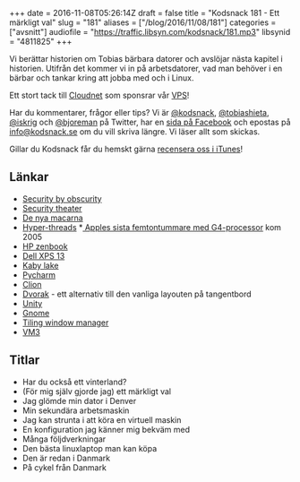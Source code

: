 +++
date = 2016-11-08T05:26:14Z
draft = false
title = "Kodsnack 181 - Ett märkligt val"
slug = "181"
aliases = ["/blog/2016/11/08/181"]
categories = ["avsnitt"]
audiofile = "https://traffic.libsyn.com/kodsnack/181.mp3"
libsynid = "4811825"
+++

Vi berättar historien om Tobias bärbara datorer och avslöjar nästa kapitel i historien. Utifrån det kommer vi in på arbetsdatorer, vad man behöver i en bärbar och tankar kring att jobba med och i Linux. 

Ett stort tack till [Cloudnet](http://www.cloudnet.se) som sponsrar vår [VPS](http://en.wikipedia.org/wiki/Virtual_private_server)!

Har du kommentarer, frågor eller tips? Vi är [@kodsnack](https://www.twitter.com/kodsnack), [@tobiashieta](https://www.twitter.com/tobiashieta), [@iskrig](https://www.twitter.com/iskrig) och [@bjoreman](https://www.twitter.com/bjoreman) på Twitter, har en [sida på Facebook](https://www.facebook.com/kodsnack) och epostas på [info@kodsnack.se](mailto:info@kodsnack.se) om du vill skriva längre. Vi läser allt som skickas.

Gillar du Kodsnack får du hemskt gärna [recensera oss i iTunes](http://itunes.apple.com/se/podcast/kodsnack/id561631498?l=en)!

## Länkar ##
* [Security by obscurity](https://en.wikipedia.org/wiki/Security_through_obscurity)
* [Security theater](https://en.wikipedia.org/wiki/Security_theater)
* [De nya macarna](http://www.theverge.com/2016/10/27/13433320/apple-macbook-pro-hello-again-event-timing)
* [Hyper-threads](https://en.wikipedia.org/wiki/Hyper-threading)
*[ Apples sista femtontummare med G4-processor](https://en.wikipedia.org/wiki/PowerBook_G4#Discontinuation) kom 2005
* [HP zenbook](http://www.techradar.com/reviews/pc-mac/laptops-portable-pcs/laptops-and-netbooks/hp-zbook-studio-g3-1308737/review)
* [Dell XPS 13](http://www.theverge.com/2015/2/13/8030821/dell-xps-13-laptop-ultrabook-review)
* [Kaby lake](https://en.wikipedia.org/wiki/Kaby_Lake)
* [Pycharm](https://www.jetbrains.com/pycharm/)
* [Clion](https://www.jetbrains.com/clion/?utm_source=kodsnack&utm_medium=sponslink&utm_content=clionge&utm_campaign=clion)
* [Dvorak](https://en.wikipedia.org/wiki/Dvorak_Simplified_Keyboard) - ett alternativ till den vanliga layouten på tangentbord
* [Unity](https://unity.ubuntu.com/)
* [Gnome](https://www.gnome.org/)
* [Tiling window manager](http://en.wikipedia.org/wiki/Tiling_window_manager)
* [VM3](https://awesome.naquadah.org/)

## Titlar ##
* Har du också ett vinterland?
* (För mig själv gjorde jag) ett märkligt val
* Jag glömde min dator i Denver
* Min sekundära arbetsmaskin
* Jag kan strunta i att köra en virtuell maskin
* En konfiguration jag känner mig bekväm med
* Många följdverkningar
* Den bästa linuxlaptop man kan köpa
* Den är redan i Danmark
* På cykel från Danmark
